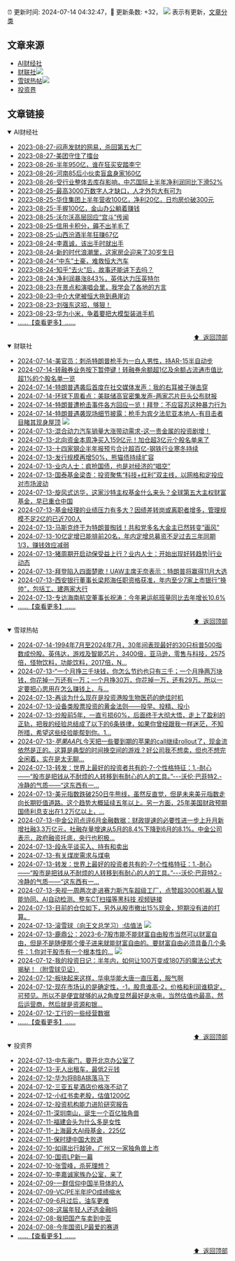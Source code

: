 ##

:alarm_clock: 更新时间: 2024-07-14 04:32:47，:rocket: 更新条数: +32， ![](/assets/dot.png) 表示有更新，[文章分类](/TAGS.md)

## 文章来源

- [AI财经社](#ai财经社)  
- [财联社](#财联社)![](/assets/dot.png)   
- [雪球热帖](#雪球热帖)![](/assets/dot.png)   
- [投资界](#投资界)  

## 文章链接

<details open>
<summary id="ai财经社">
 AI财经社
</summary>


- [2023-08-27-闷声发财的网易，杀回第五大厂](https://www.aicaijing.com.cn/article/18610)  
- [2023-08-27-美团守住了擂台](https://www.aicaijing.com.cn/article/18611)  
- [2023-08-26-半年950亿，谁在狂买安踏李宁](https://www.aicaijing.com.cn/article/18607)  
- [2023-08-26-河南85后小伙卖盲盒身家160亿](https://www.aicaijing.com.cn/article/18608)  
- [2023-08-26-受行业整体去库存影响，中芯国际上半年净利润同比下滑52%](https://www.aicaijing.com.cn/article/18609)  
- [2023-08-25-最高3000万数字人才缺口，人才外包大有可为](https://www.aicaijing.com.cn/article/18601)  
- [2023-08-25-华住集团上半年营收100亿，净利20亿，日均房价破300元](https://www.aicaijing.com.cn/article/18602)  
- [2023-08-25-手握100亿，金山办公躺着赚钱](https://www.aicaijing.com.cn/article/18603)  
- [2023-08-25-沃尔沃高层回应“宫斗”传闻](https://www.aicaijing.com.cn/article/18604)  
- [2023-08-25-信用卡积分，薅不出羊毛了](https://www.aicaijing.com.cn/article/18605)  
- [2023-08-25-山西汾酒半年狂赚67亿](https://www.aicaijing.com.cn/article/18606)  
- [2023-08-24-李嘉诚，该出手时就出手](https://www.aicaijing.com.cn/article/18596)  
- [2023-08-24-新的时代浪潮里，这家房企迎来了30岁生日](https://www.aicaijing.com.cn/article/18597)  
- [2023-08-24-“中东”土豪，难救恒大汽车](https://www.aicaijing.com.cn/article/18598)  
- [2023-08-24-知乎“去火”后，故事还能讲下去吗？](https://www.aicaijing.com.cn/article/18599)  
- [2023-08-24-净利润暴涨843%，英伟达力压英特尔](https://www.aicaijing.com.cn/article/18600)  
- [2023-08-23-在景点和演唱会里，我学会了各地的方言](https://www.aicaijing.com.cn/article/18591)  
- [2023-08-23-中介大佬被恒大拖到悬崖边](https://www.aicaijing.com.cn/article/18592)  
- [2023-08-23-刘强东这招，够狠！](https://www.aicaijing.com.cn/article/18593)  
- [2023-08-23-华为小米，争着要把大模型装进手机](https://www.aicaijing.com.cn/article/18594)  
- [......【查看更多】......](/details/AI财经社.md)

<div align="right"><a href="#文章来源">⬆ &nbsp;返回顶部</a></div>
</details>

<details open>
<summary id="财联社">
 财联社
</summary>


- [2024-07-14-美官员：刺杀特朗普枪手为一白人男性，持AR-15半自动步](https://www.cls.cn/detail/1718560)  
- [2024-07-14-转融券业务按下暂停键！转融券余额超1亿及余额占流通市值比超1%的个股名单一览](https://www.cls.cn/detail/1733181)  
- [2024-07-14-特朗普遇袭后首度在社交媒体发声：我的右耳被子弹击穿](https://www.cls.cn/detail/1733173)  
- [2024-07-14-环球下周看点：美联储高官密集发声-两家芯片巨头公布财报](https://www.cls.cn/detail/1733164)  
- [2024-07-14-特朗普遭枪击事件各方回应一览！拜登：不应容忍这种暴力行为](https://www.cls.cn/detail/1733189)  
- [2024-07-14-特朗普遇袭现场细节披露：枪手为宾夕法尼亚本地人-有目击者目睹其现身屋顶](https://www.cls.cn/detail/1733210) ![](/assets/new.png)  
- [2024-07-13-混合动力汽车销量大涨带动需求-这一贵金属的投资剧增！](https://www.cls.cn/detail/1733130)  
- [2024-07-13-北向资金本周净买入159亿元！加仓超3亿元个股名单来了](https://www.cls.cn/detail/1733112)  
- [2024-07-13-十四家钢企半年报预亏合计超百亿-钢铁行业寒冬持续](https://www.cls.cn/detail/1733062)  
- [2024-07-13-发行规模再增50%，熊猫债持续扩容](https://www.cls.cn/detail/1732520)  
- [2024-07-13-业内人士：疯抢国债，也是对经济的“唱空”](https://www.cls.cn/detail/1733021)  
- [2024-07-13-国泰基金梁杏：投资聚焦“科技+红利”双主线，以网格和定投应对市场波动](https://www.cls.cn/detail/1732982)  
- [2024-07-13-旋风式访华，这家沙特主权基金什么来头？全球第五大主权财富基金，早已重仓中国](https://www.cls.cn/detail/1732989)  
- [2024-07-13-基金经理的业绩压力有多大？因绩差转岗或离职者增多，管理规模不足2亿的已近700人](https://www.cls.cn/detail/1732981)  
- [2024-07-13-马斯克终于为特朗普掏钱！共和党多名大金主已然转变“画风”](https://www.cls.cn/detail/1732977)  
- [2024-07-13-10亿定增已能排前20名，年内定增总募资不足过去三年同期1/3，赚钱效应减弱](https://www.cls.cn/detail/1732990)  
- [2024-07-13-猪周期开启动保受益上行？业内人士：开始出现好转趋势|行业动态](https://www.cls.cn/detail/1732995)  
- [2024-07-13-拜登陷入四面楚歌！UAW主席无奈表示：特朗普将赢得11月大选](https://www.cls.cn/detail/1733016)  
- [2024-07-13-西安银行董事长梁邦海任职资格获准，年内至少7家上市银行“换帅”，包括工、建两家大行](https://www.cls.cn/detail/1733111)  
- [2024-07-13-专访海南航空董事长祝涛：今年暑运航班量同比去年增长10.6%](https://www.cls.cn/detail/1733107)  
- [......【查看更多】......](/details/财联社.md)

<div align="right"><a href="#文章来源">⬆ &nbsp;返回顶部</a></div>
</details>

<details open>
<summary id="雪球热帖">
 雪球热帖
</summary>


- [2024-07-14-1994年7月至2024年7月，30年间表现最好的30只标普500指数成份股。英伟达，游戏及智能芯片，3400倍，亚马逊，零售与科技，2575倍，怪物饮料，功能饮料，2017倍，N...](https://xueqiu.com/8056783660/297410134)  
- [2024-07-13-“一个月挣三千块钱，你怎么节约也只有三千；一个月挣两万块钱，你花掉一万还有一万；一个月挣30万，你花掉一万，还有29万。所以一定要把心思用在怎么赚钱上，与...](https://xueqiu.com/7142097454/297408400)  
- [2024-07-13-再谈为什么现在是投资港股生物医药的绝佳时机](https://xueqiu.com/1429872781/297400014)  
- [2024-07-13-设备类股票投资的黄金法则——投早、投精、投小](https://xueqiu.com/5672579962/297398124)  
- [2024-07-13-炒股前5年，一直亏损60%，后面终于大彻大悟，走上了盈利的正轨，把我的经验总结成了以下的6条铁律，如果你曾经跟我一样迷茫，不知所措，希望这些经验能帮到你。1...](https://xueqiu.com/1461471898/297375208)  
- [2024-07-13-$苹果AAPL$今天把一些要到期的苹果的call继续rollout了，现金流依然是正的。这算是典型的时间换空间的游戏？好公司我不想卖，但也不想完全闲着，实在是太无聊...](https://xueqiu.com/1247347556/297368415)  
- [2024-07-13-转发：世界上最好的投资者共有的-7-个性格特征：1.-耐心——“股市是把钱从不耐烦的人转移到有耐心的人的工具。”---沃伦·巴菲特2.-冷静的气质——“这东西有一...](https://xueqiu.com/1102105103/297366381)  
- [2024-07-13-美元指数跌破250日牛熊线，虽然反直觉，但是未来美元指数走向长期贬值道路。这个趋势大概延续五年以上。另一方面，25年美国财政预期国债利息支出在1.2万亿以上，...](https://xueqiu.com/6451611049/297359222)  
- [2024-07-13-中金公司点评6月金融数据：财政提速的必要性进一步上升月新增社融3.3万亿元，社融存量增速从5月的8.4%下降到6月的8.1%。中金公司表示，政府融资托底，央行也积极...](https://xueqiu.com/2241249492/297363100)  
- [2024-07-13-段永平谈买入、持有和卖出](https://xueqiu.com/8959246745/297358681)  
- [2024-07-13-有关煤炭需求与煤电](https://xueqiu.com/7103876041/297369344)  
- [2024-07-13-转发：世界上最好的投资者共有的-7-个性格特征：1.-耐心——“股市是把钱从不耐烦的人转移到有耐心的人的工具。”---沃伦·巴菲特2.-冷静的气质——“这东西有一...](https://xueqiu.com/8659762526/297373333)  
- [2024-07-13-央视一周两次走进赛力斯汽车超级工厂，点赞超3000机器人智能协同、AI自动检测、整车CT扫描等黑科技&nbsp;视频链接](https://xueqiu.com/4004187962/297395518)  
- [2024-07-13-目前的仓位如下，另外从股市撤出15%现金，短期没有进的打算。](https://xueqiu.com/7123126150/297368621)  
- [2024-07-13-滚雪球（向王文总学习）:估值法](https://xueqiu.com/5858737554/297393062) ![](/assets/new.png)  
- [2024-07-13-鹿鼎公：2023-6-7股市能不能财富自由股市当然可以财富自由，但是不是随便那个傻子进来就能财富自由的。要财富自由必须具备几个条件：1.你对于股市有一个根本性的...](https://xueqiu.com/1233777375/297394688) ![](/assets/new.png)  
- [2024-07-12-我的投资日记：半年内，如何让100万变成180万的魔法公式大揭秘！（附雪球见证）](https://xueqiu.com/8220250638/297261384)  
- [2024-07-12-板块起来这样，华电华能大唐一直压着，服气啊](https://xueqiu.com/2241249492/297278588)  
- [2024-07-12-现在市场认的是确定性，-1，股息谁高-2，价格和利润谁稳定，可预见。所以不是便宜就够的从2角度显然最好是水电，当然估值也最高，然后运营商，然后就是资源和银...](https://xueqiu.com/9887656769/297240011)  
- [2024-07-12-工行的一些经营数据](https://xueqiu.com/2792218779/297225318)  
- [......【查看更多】......](/details/雪球热帖.md)

<div align="right"><a href="#文章来源">⬆ &nbsp;返回顶部</a></div>
</details>

<details open>
<summary id="投资界">
 投资界
</summary>


- [2024-07-13-中东豪门，要开北京办公室了](https://posts.careerengine.us/p/66922794a876f80d113b51fe)  
- [2024-07-13-无人出租车，最低2元钱](https://posts.careerengine.us/p/669227b82202ae0dfac5d713)  
- [2024-07-12-华为将BBA挑落马下](https://posts.careerengine.us/p/6690a6c68082df14ead7eaac)  
- [2024-07-12-三亚五星酒店价格涨不动了](https://posts.careerengine.us/p/6690a6c68082df14ead7eaa4)  
- [2024-07-12-小红书卖老股，估值1200亿](https://posts.careerengine.us/p/6690a6b756b00014bcc00e8f)  
- [2024-07-12-投资机构能力进阶研究报告](https://posts.careerengine.us/p/6690a6b756b00014bcc00e87)  
- [2024-07-11-深圳南山，诞生一个百亿独角兽](https://posts.careerengine.us/p/668f912f1e44d50a961b0876)  
- [2024-07-11-福建会头为什么多是女性](https://posts.careerengine.us/p/668f913e107faf0ab0d965d0)  
- [2024-07-11-上海最大AI母基金，225亿](https://posts.careerengine.us/p/668f913e107faf0ab0d965c8)  
- [2024-07-11-保时捷中国大败退](https://posts.careerengine.us/p/668f914d75ec610b23087c8f)  
- [2024-07-10-如祺出行敲钟，广州又一家独角兽上市](https://posts.careerengine.us/p/668e7762a10bdd7446959ff4)  
- [2024-07-10-国资LP新一幕](https://posts.careerengine.us/p/668e7762a10bdd7446959ffc)  
- [2024-07-10-张雪峰，杀死理想？](https://posts.careerengine.us/p/668e7762a10bdd744695a004)  
- [2024-07-10-李嘉诚家族办公室，来了](https://posts.careerengine.us/p/668e774ea7e9f773c1503b02)  
- [2024-07-09-一群信仰中国半导体的人](https://posts.careerengine.us/p/668ca7ae8defaa58ee06d3d1)  
- [2024-07-09-VC/PE半年IPO成绩缩水](https://posts.careerengine.us/p/668ca7ae8defaa58ee06d3c8)  
- [2024-07-09-6月过后，油车更难](https://posts.careerengine.us/p/668ca7bc185ec759161774a3)  
- [2024-07-08-这届年轻人还选金融吗](https://posts.careerengine.us/p/668b9be18172ee7e1eed9a1a)  
- [2024-07-08-我把国产车卖到中亚](https://posts.careerengine.us/p/668b9bd3f0728c7d7774fd84)  
- [2024-07-08-今年国资LP最爱的赛道](https://posts.careerengine.us/p/668b9bd2f0728c7d7774fd7c)  
- [......【查看更多】......](/details/投资界.md)

<div align="right"><a href="#文章来源">⬆ &nbsp;返回顶部</a></div>
</details>
